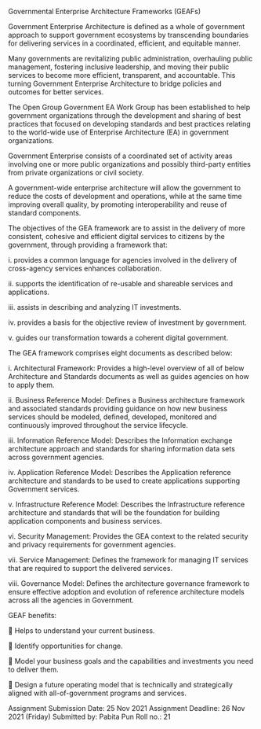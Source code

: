 Governmental Enterprise Architecture Frameworks (GEAFs)


Government Enterprise Architecture is defined as a whole of government approach to support government ecosystems by transcending boundaries for delivering services in a coordinated, efficient, and equitable manner. 

Many governments are revitalizing public administration, overhauling public management, fostering inclusive leadership, and moving their public services to become more efficient, transparent, and accountable. This turning Government Enterprise Architecture to bridge policies and outcomes for better services.

The Open Group Government EA Work Group has been established to help government organizations through the development and sharing of best practices that focused on developing standards and best practices relating to the world-wide use of Enterprise Architecture (EA) in government organizations.

Government Enterprise consists of a coordinated set of activity areas involving one or more public organizations and possibly third-party entities from private organizations or civil society.


A government-wide enterprise architecture will allow the government to reduce the costs of development and operations, while at the same time improving overall quality, by promoting interoperability and reuse of standard components.

 The objectives of the GEA framework are to assist in the delivery of more consistent, cohesive and efficient digital services to citizens by the government, through providing a framework that:
 
i.	provides a common language for agencies involved in the delivery of cross-agency services enhances collaboration.

ii.	supports the identification of re-usable and shareable services and applications.

iii.	assists in describing and analyzing IT investments.

iv.	provides a basis for the objective review of investment by government.

v.	guides our transformation towards a coherent digital government.


The GEA framework comprises eight documents as described below:

i.	Architectural Framework: Provides a high-level overview of all of below Architecture and Standards documents as well as guides agencies on how to apply them.

ii.	Business Reference Model: Defines a Business architecture framework and associated standards providing guidance on how new business services should be modeled, defined, developed, monitored and continuously improved throughout the service lifecycle.

iii.	Information Reference Model: Describes the Information exchange architecture approach and standards for sharing information data sets across government agencies.

iv.	Application Reference Model: Describes the Application reference architecture and standards to be used to create applications supporting Government services.

v.	Infrastructure Reference Model: Describes the Infrastructure reference architecture and standards that will be the foundation for building application components and business services.

vi.	Security Management: Provides the GEA context to the related security and privacy requirements for government agencies.

vii.	Service Management: Defines the framework for managing IT services that are required to support the delivered services.

viii.	Governance Model: Defines the architecture governance framework to ensure effective adoption and evolution of reference architecture models across all the agencies in Government.


GEAF benefits:

	Helps to understand your current business.

	Identify opportunities for change.

	Model your business goals and the capabilities and investments you need to deliver them.

	Design a future operating model that is technically and strategically aligned with all-of-government programs and services.


Assignment Submission Date: 25 Nov 2021
Assignment Deadline: 26 Nov 2021 (Friday)
Submitted by: Pabita Pun 
Roll no.: 21


